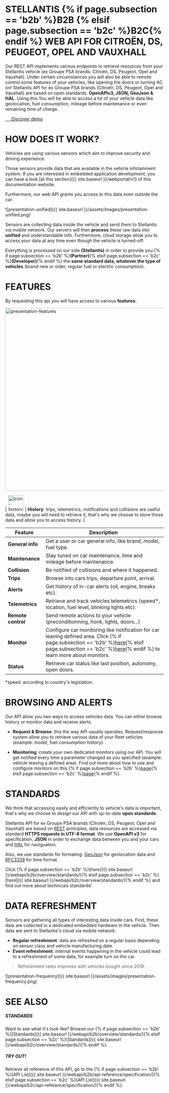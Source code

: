 # STELLANTIS {% if page.subsection == 'b2b' %}B2B {% elsif page.subsection == 'b2c' %}B2C{% endif %} WEB API FOR CITROËN, DS, PEUGEOT, OPEL AND VAUXHALL

Our REST API implements various endpoints to retrieve resources from your Stellantis vehicle (ex Groupe PSA brands: Citroën, DS, Peugeot, Opel and Vauxhall). Under certain circumstances you will also be able to remote control some features of your vehicles, like opening the doors or turning AC on! Stellantis API for ex Groupe PSA brands (Citroën, DS, Peugeot, Opel and Vauxhall) are based on open standards: **OpenAPIv3, JSON, GeoJson & HAL**. Using this You will be able to access a lot of your vehicle data like geolocation, fuel consumption, mileage before maintenance or even remaining time of charge.

<div class="buttons is-centered">
  <a href="{{site.baseurl}}{% if page.subsection == 'b2b' %}/webapi/b2b/overview/demo/ {% elsif page.subsection == 'b2c' %}/webapi/b2c/overview/demo/{% endif %}" class="button is-psablue is-medium">
    <span class="icon is-large is-white">
    <i class="fas fa-code"></i>
    </span>&nbsp; &nbsp; &nbsp;Discover demo
  </a>
</div>

# HOW DOES IT WORK?

Vehicles are using various sensors which aim to improve security and driving experience.

Those sensors provide data that are available in the vehicle infotainment system. If you are interested in embedded application development, you can have a look [at this section]({{ site.baseurl }}/webportal/v1) of this documentation website.

Furthermore, our web API grants you access to this data even outside the car:

![presentation-unified]({{ site.baseurl }}/assets/images/presentation-unified.png)

Sensors are collecting data inside the vehicle and send them to Stellantis via mobile network. Our servers will then **process** these raw data into **unified** and understandable info. Furthermore, cloud storage allow you to access your data at any time even though the vehicle is turned-off.

Everything is processed on our side **(Stellantis)** in order to provide you {% if page.subsection == 'b2b' %}**(Partner)**{% elsif page.subsection == 'b2c' %}**(Developer)**{% endif %} the **same standard data, whatever the type of vehicles** (brand new or older, regular fuel or electric consumption).

# FEATURES

By requesting this api you will have access to various **features**:

<img src="{{ site.baseurl }}/assets/images/presentation-features.png" alt="presentation-features" style="width: 580px">

| <img  alt="icon-history" class="is-paddingless is-marginless" src="{{ site.baseurl }}/assets/images/presentation-history.png" style="width: 50px"> | **History**: trips, telemetrics, notifications and collisions are useful data, maybe you will need to retrieve it, that's why we choose to store those data and allow you to access history. |

|Feature|Description|
|-|-|
|**General info**|Get a user or car general info, like brand, model, fuel type.|
|**Maintenance**|Stay tuned on car maintenance, time and mileage before maintenance.|
|**Collision**|Be notified of collisions and where it happened.|
|**Trips**|Browse into cars trips, departure point, arrival.|
|**Alerts**|Get history of in-car alerts (oil, engine, breaks etc).|
|**Telemetrics**|Retrieve and track vehicles telemetrics (speed*, location, fuel level, blinking lights etc).|
|**Remote control**|Send remote actions to your vehicle (preconditionning, honk, lights, doors...)|
|**Monitor**|Configure car monitoring like notification for car leaving defined area. Click {% if page.subsection == 'b2b' %}[here]({{site.baseurl}}/webapi/b2b/monitor/about/){% elsif page.subsection == 'b2c' %}[here]({{site.baseurl}}/webapi/b2c/monitor/about/){% endif %} to learn more about monitors.|
|**Status**|Retrieve car status like last position, autonomy, open doors.|

*speed: according to country's legislation.

# BROWSING AND ALERTS

Our API allow you two ways to access vehicles data. You can either browse history or monitor data and receive alerts.
- **Request & Browse**: this the way API usually operates. Request/response system allow you to retrieve various data of your fleet vehicles (example: model, fuel consumption history).

- **Monitoring**: create your own dedicated monitors using our API. You will get notified every time a parameter changed as you specified (example: vehicle leaving a defined area). Find out more about how to use and configure monitors on this {% if page.subsection == 'b2b' %}[page]({{site.baseurl}}/webapi/b2b/monitor/about/){% elsif page.subsection == 'b2c' %}[page]({{site.baseurl}}/webapi/b2c/monitor/about/){% endif %}.

# STANDARDS

We think that accessing easily and efficiently to vehicle's data is important, that's why  we choose to design our API with up-to-date **open standards**.

Stellantis API for ex Groupe PSA brands (Citroën, DS, Peugeot, Opel and Vauxhall) are based on [REST](https://en.wikipedia.org/wiki/Representational_state_transfer) principles,  data resources are accessed via standard **HTTPS requests in UTF-8 format**. We use **OpenAPI v3** for specification, **JSON** in order to exchange data between you and your cars and [HAL](https://en.wikipedia.org/wiki/Hypertext_Application_Language) for naviguation.

Also, we use standards for formating: [GeoJson](https://en.wikipedia.org/wiki/GeoJSON) for geolocation data and [RFC3339](https://www.ietf.org/rfc/rfc3339.txt) for time format.

Click {% if page.subsection == 'b2b' %}[here]({{ site.baseurl }}/webapi/b2b/overview/standards/){% elsif page.subsection == 'b2c' %}[here]({{ site.baseurl }}/webapi/b2c/overview/standards/){% endif %} and find out more about technicals standards!

# DATA REFRESHMENT

Sensors are gathering all types of interesting data inside cars. First, these data are collected in a dedicated embedded hardware in the vehicle. Then data are sent to Stellantis's cloud via mobile network:
- **Regular refreshment**:  data are refreshed on a regular basis depending on sensor class and vehicle manufacturing date.
- **Event refreshment**: internal events happening in the vehicle could lead to a refreshment of some data, for example turn on the car.

> Refreshment rates improves with vehicles bought since 2019.


![presentation-frequency]({{ site.baseurl }}/assets/images/presentation-frequency.png)

# SEE ALSO

##### STANDARDS

Want to see what it's look like? Browse our {% if page.subsection == 'b2b' %}[Standards]({{ site.baseurl }}/webapi/b2b/overview/standards/){% elsif page.subsection == 'b2c' %}[Standards]({{ site.baseurl }}/webapi/b2c/overview/standards/){% endif %}.

##### TRY OUT!

Retrieve all reference of this API, go to the {% if page.subsection == 'b2b' %}[API List]({{ site.baseurl }}/webapi/b2b/api-reference/specification/){% elsif page.subsection == 'b2c' %}[API List]({{ site.baseurl }}/webapi/b2c/api-reference/specification/){% endif %}.

